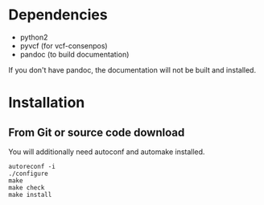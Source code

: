 # Dependencies

* python2
* pyvcf (for vcf-consenpos)
* pandoc (to build documentation)

If you don't have pandoc, the documentation will not be built and installed.

# Installation

## From Git or source code download

You will additionally need autoconf and automake installed.

~~~
autoreconf -i
./configure
make
make check
make install
~~~
